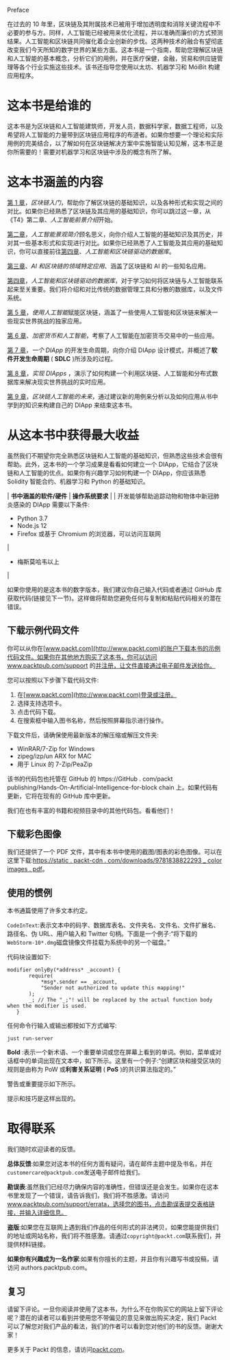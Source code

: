 Preface

在过去的 10 年里，区块链及其附属技术已被用于增加透明度和消除关键流程中不必要的参与方。同样，人工智能已经被用来优化流程，并以准确而廉价的方式预测结果。人工智能和区块链共同催化着企业创新的步伐。这两种技术的融合有望彻底改变我们今天所知的数字世界的某些方面。这本书是一个指南，帮助您理解区块链和人工智能的基本概念，分析它们的用例，并在医疗保健，金融，贸易和供应链管理等各个行业实施这些技术。该书还指导您使用以太坊、机器学习和 MóiBit 构建应用程序。

# 这本书是给谁的

这本书是为区块链和人工智能建筑师，开发人员，数据科学家，数据工程师，以及希望将人工智能的力量带到区块链应用程序的布道者。如果你想要一个理论和实际用例的完美结合，以了解如何在区块链解决方案中实施智能认知见解，这本书正是你所需要的！需要对机器学习和区块链中涉及的概念有所了解。

# 这本书涵盖的内容

[第 1 章](01.html)，*区块链入门*，帮助你了解区块链的基础知识，以及各种形式和实现之间的对比。如果你已经熟悉了区块链及其应用的基础知识，你可以跳过这一章，从《T4》第二章、*人工智能前景介绍*开始。

[第二章](02.html)，*人工智能景观简介*顾名思义，向你介绍人工智能的基础知识及其历史，并对其一些基本形式和实现进行对比。如果你已经熟悉了人工智能及其应用的基础知识，你可以直接前往[第四章](04.html)、*人工智能和区块链驱动的数据库*。

[第三章](03.html)、*AI 和区块链的领域特定应用*、涵盖了区块链和 AI 的一些知名应用。

[第四章](04.html)，*人工智能和区块链驱动的数据库*，对于学习如何将区块链与人工智能联系起来至关重要。我们将介绍和对比传统的数据管理工具和分散的数据库，以及文件系统。

[第 5 章](05.html)，*使用人工智能*赋能区块链，涵盖了一些使用人工智能和区块链来解决一些现实世界挑战的独家应用。

[第 6 章](06.html)、*加密货币和人工智能*，考察了人工智能在加密货币交易中的一些应用。

[第 7 章](07.html)，*一个 DIApp* 的开发生命周期，向你介绍 DIApp 设计模式，并概述了**软件开发生命周期** ( **SDLC** )所涉及的过程。

[第 8 章](08.html)，*实现 DIApps* ，演示了如何构建一个利用区块链、人工智能和分布式数据库来解决现实世界挑战的实时应用。

[第 9 章](09.html)，*区块链人工智能的未来*，通过建议新的用例来分析以及如何应用从书中学到的知识来构建自己的 DIApp 来结束这本书。

# 从这本书中获得最大收益

虽然我们不期望你完全熟悉区块链和人工智能的基础知识，但熟悉这些技术会很有帮助。此外，这本书的一个学习成果是看看如何建立一个 DIApp，它结合了区块链和人工智能的优点。如果你有兴趣学习如何构建一个 DIApp，你应该熟悉 Solidity 智能合约、机器学习和 Python 的基础知识。

| **书中涵盖的软件/硬件** | **操作系统要求** |
| 开发能够帮助追踪动物和物体中新冠肺炎感染的 DIApp 需要以下条件:

*   Python 3.7
*   Node.js 12
*   Firefox 或基于 Chromium 的浏览器，可以访问互联网

 | 

*   梅斯莫哈韦以上

 |

如果你使用的是这本书的数字版本，我们建议你自己输入代码或者通过 GitHub 库获取代码(链接见下一节)。这样做将帮助您避免任何与复制和粘贴代码相关的潜在错误。

## 下载示例代码文件

你可以从你在[www.packt.com](http://www.packt.com)的账户下载本书的示例代码文件。如果你在其他地方购买了这本书，你可以访问 www.packtpub.com/support 的[并注册，让文件直接通过电子邮件发送给你。](https://www.packtpub.com/support)

您可以按照以下步骤下载代码文件:

1.  在[www.packt.com](http://www.packt.com)登录或注册。
2.  选择支持选项卡。
3.  点击代码下载。
4.  在搜索框中输入图书名称，然后按照屏幕指示进行操作。

下载文件后，请确保使用最新版本的解压缩或解压文件夹:

*   WinRAR/7-Zip for Windows
*   zipeg/izp/un ARX for MAC
*   用于 Linux 的 7-Zip/PeaZip

该书的代码包也托管在 GitHub 的 https://GitHub . com/packt publishing/Hands-On-Artificial-Intelligence-for-block chain 上。如果代码有更新，它将在现有的 GitHub 库中更新。

我们在也有丰富的书籍和视频目录中的其他代码包。看看他们！

## 下载彩色图像

我们还提供了一个 PDF 文件，其中有本书中使用的截图/图表的彩色图像。可以在这里下载:[https://static . packt-cdn . com/downloads/9781838822293 _ color images . pdf](https://static.packt-cdn.com/downloads/9781838822293_ColorImages.pdf)。

## 使用的惯例

本书通篇使用了许多文本约定。

`CodeInText`:表示文本中的码字、数据库表名、文件夹名、文件名、文件扩展名、路径名、伪 URL、用户输入和 Twitter 句柄。下面是一个例子:“将下载的`WebStorm-10*.dmg`磁盘镜像文件挂载为系统中的另一个磁盘。”

代码块设置如下:

```
modifier onlyBy(*address* _account) {
       require(
           *msg*.sender == _account,
           "Sender not authorized to update this mapping!"
       );
       _; // The "_;"! will be replaced by the actual function body when the modifier is used.
   }
```

任何命令行输入或输出都按如下方式编写:

```
just run-server
```

**Bold** :表示一个新术语、一个重要单词或您在屏幕上看到的单词。例如，菜单或对话框中的单词出现在文本中，如下所示。这里有一个例子:“创建区块和接受区块的规则是由称为 PoW 或**利害关系证明** ( **PoS** )的共识算法指定的。”

警告或重要提示如下所示。

提示和技巧是这样出现的。

# 取得联系

我们随时欢迎读者的反馈。

**总体反馈**:如果您对这本书的任何方面有疑问，请在邮件主题中提及书名，并在`customercare@packtpub.com`发送电子邮件给我们。

**勘误表**:虽然我们已经尽力确保内容的准确性，但错误还是会发生。如果你在这本书里发现了一个错误，请告诉我们，我们将不胜感激。请访问 www.packtpub.com/support/errata，选择您的图书，点击勘误表提交表格链接，并输入详细信息。

**盗版**:如果您在互联网上遇到我们作品的任何形式的非法拷贝，如果您能提供我们的地址或网站名称，我们将不胜感激。请通过`copyright@packt.com`联系我们，并提供材料链接。

**如果你有兴趣成为一名作家**:如果有你擅长的主题，并且你有兴趣写书或投稿，请访问 authors.packtpub.com。

## 复习

请留下评论。一旦你阅读并使用了这本书，为什么不在你购买它的网站上留下评论呢？潜在的读者可以看到并使用您不带偏见的意见来做出购买决定，我们 Packt 可以了解您对我们产品的看法，我们的作者可以看到您对他们的书的反馈。谢谢大家！

更多关于 Packt 的信息，请访问[packt.com](http://www.packt.com/)。